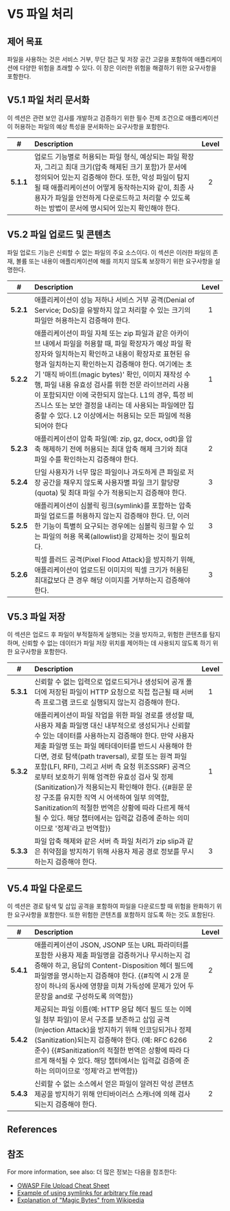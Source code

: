 # V5 파일 처리

## 제어 목표

파일을 사용하는 것은 서비스 거부, 무단 접근 및 저장 공간 고갈을 포함하여 애플리케이션에 다양한 위험을 초래할 수 있다. 이 장은 이러한 위험을 해결하기 위한 요구사항을 포함한다.

## V5.1 파일 처리 문서화

이 섹션은 관련 보안 검사를 개발하고 검증하기 위한 필수 전제 조건으로 애플리케이션이 허용하는 파일의 예상 특성을 문서화하는 요구사항을 포함한다.

| # | Description | Level |
| :---: | :--- | :---: |
| **5.1.1** | 업로드 기능별로 허용되는 파일 형식, 예상되는 파일 확장자, 그리고 최대 크기(압축 해제된 크기 포함)가 문서에 정의되어 있는지 검증해야 한다. 또한, 악성 파일이 탐지될 때 애플리케이션이 어떻게 동작하는지와 같이, 최종 사용자가 파일을 안전하게 다운로드하고 처리할 수 있도록 하는 방법이 문서에 명시되어 있는지 확인해야 한다. | 2 |

## V5.2 파일 업로드 및 콘텐츠

파일 업로드 기능은 신뢰할 수 없는 파일의 주요 소스이다. 이 섹션은 이러한 파일의 존재, 볼륨 또는 내용이 애플리케이션에 해를 끼치지 않도록 보장하기 위한 요구사항을 설명한다.

| # | Description | Level |
| :---: | :--- | :---: |
| **5.2.1** | 애플리케이션이 성능 저하나 서비스 거부 공격(Denial of Service; DoS)을 유발하지 않고 처리할 수 있는 크기의 파일만 허용하는지 검증해야 한다. | 1 |
| **5.2.2** | 애플리케이션이 파일 자체 또는 zip 파일과 같은 아카이브 내에서 파일을 허용할 때, 파일 확장자가 예상 파일 확장자와 일치하는지 확인하고 내용이 확장자로 표현된 유형과 일치하는지 확인하는지 검증해야 한다. 여기에는 초기 '매직 바이트(magic bytes)' 확인, 이미지 재작성 수행, 파일 내용 유효성 검사를 위한 전문 라이브러리 사용이 포함되지만 이에 국한되지 않는다. L1의 경우, 특정 비즈니스 또는 보안 결정을 내리는 데 사용되는 파일에만 집중할 수 있다. L2 이상에서는 허용되는 모든 파일에 적용되어야 한다 | 1 |
| **5.2.3** | 애플리케이션이 압축 파일(예: zip, gz, docx, odt)을 압축 해제하기 전에 허용되는 최대 압축 해제 크기와 최대 파일 수를 확인하는지 검증해야 한다. | 2 |
| **5.2.4** | 단일 사용자가 너무 많은 파일이나 과도하게 큰 파일로 저장 공간을 채우지 않도록 사용자별 파일 크기 할당량(quota) 및 최대 파일 수가 적용되는지 검증해야 한다. | 3 |
| **5.2.5** | 애플리케이션이 심볼릭 링크(symlink)를 포함하는 압축 파일 업로드를 허용하지 않는지 검증해야 한다. 단, 이러한 기능이 특별히 요구되는 경우에는 심볼릭 링크할 수 있는 파일의 허용 목록(allowlist)을 강제하는 것이 필요히다. | 3 |
| **5.2.6** | 픽셀 플러드 공격(Pixel Flood Attack)을 방지하기 위해, 애플리케이션이 업로드된 이미지의 픽셀 크기가 허용된 최대값보다 큰 경우 해당 이미지를 거부하는지 검증해야 한다. | 3 |

## V5.3 파일 저장

이 섹션은 업로드 후 파일이 부적절하게 실행되는 것을 방지하고, 위험한 콘텐츠를 탐지하며, 신뢰할 수 없는 데이터가 파일 저장 위치를 제어하는 데 사용되지 않도록 하기 위한 요구사항을 포함한다.

| # | Description | Level |
| :---: | :--- | :---: |
| **5.3.1** | 신뢰할 수 없는 입력으로 업로드되거나 생성되어 공개 폴더에 저장된 파일이 HTTP 요청으로 직접 접근될 때 서버 측 프로그램 코드로 실행되지 않는지 검증해야 한다. | 1 |
| **5.3.2** | 애플리케이션이 파일 작업을 위한 파일 경로를 생성할 때, 사용자 제출 파일명 대신 내부적으로 생성되거나 신뢰할 수 있는 데이터를 사용하는지 검증해야 한다. 만약 사용자 제출 파일명 또는 파일 메타데이터를 반드시 사용해야 한다면, 경로 탐색(path traversal), 로컬 또는 원격 파일 포함(LFI, RFI), 그리고 서버 측 요청 위조SSRF) 공격으로부터 보호하기 위해 엄격한 유효성 검사 및 정제(Sanitization)가 적용되는지 확인해야 한다. {{#원문 문장 구조를 유지한 직역 시 어색하여 일부 의역함, Sanitization의 적절한 번역은 상황에 따라 다르게 해석될 수 있다. 해당 챕터에서는 입력값 검증에 준하는 의미이므로 '정제'라고 번역함}} | 1 |
| **5.3.3** | 파일 압축 해제와 같은 서버 측 파일 처리가 zip slip과 같은 취약점을 방지하기 위해 사용자 제공 경로 정보를 무시하는지 검증해야 한다. | 3 |

## V5.4 파일 다운로드

이 섹션은 경로 탐색 및 삽입 공격을 포함하여 파일을 다운로드할 때 위험을 완화하기 위한 요구사항을 포함한다. 또한 위험한 콘텐츠를 포함하지 않도록 하는 것도 포함된다.

| # | Description | Level |
| :---: | :--- | :---: |
| **5.4.1** | 애플리케이션이 JSON, JSONP 또는 URL 파라미터를 포함한 사용자 제출 파일명을 검증하거나 무시하는지 검증해야 하고, 응답의 Content-Disposition 헤더 필드에 파일명을 명시하는지 검증해야 한다. {{#직역 시 2개 문장이 하나의 동사에 영향을 미쳐 가독성에 문제가 있어 두 문장을 and로 구성하도록 의역함}} | 2 |
| **5.4.2** | 제공되는 파일 이름(예: HTTP 응답 헤더 필드 또는 이메일 첨부 파일)이 문서 구조를 보존하고 삽입 공격(Injection Attack)을 방지하기 위해 인코딩되거나 정제(Sanitization)되는지 검증해야 한다. (예: RFC 6266 준수) {{#Sanitization의 적절한 번역은 상황에 따라 다르게 해석될 수 있다. 해당 챕터에서는 입력값 검증에 준하는 의미이므로 '정제'라고 번역함}}| 2 |
| **5.4.3** | 신뢰할 수 없는 소스에서 얻은 파일이 알려진 악성 콘텐츠 제공을 방지하기 위해 안티바이러스 스캐너에 의해 검사되는지 검증해야 한다. | 2 |

## References
## 참조

For more information, see also:
더 많은 정보는 다음을 참조한다:

* [OWASP File Upload Cheat Sheet](https://cheatsheetseries.owasp.org/cheatsheets/File_Upload_Cheat_Sheet.html)
* [Example of using symlinks for arbitrary file read](https://hackerone.com/reports/1439593)
* [Explanation of "Magic Bytes" from Wikipedia](https://en.wikipedia.org/wiki/List_of_file_signatures)
